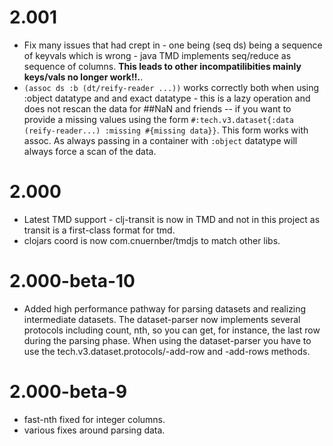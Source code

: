 # 2.001
 * Fix many issues that had crept in - one being (seq ds) being a sequence of keyvals which is wrong - java TMD implements seq/reduce as sequence of columns.  **This leads to other incompatilibities mainly keys/vals no longer work!!.**.
 * `(assoc ds :b (dt/reify-reader ...))` works correctly both when using :object datatype and and exact datatype - this is a lazy operation and does not rescan the data for ##NaN and friends -- if you want to provide a missing values 
   using the form `#:tech.v3.dataset{:data (reify-reader...) :missing #{missing data}}`.  This form works with assoc.  As always passing in a container with `:object` datatype will always force a scan of the data.
   
# 2.000
 * Latest TMD support - clj-transit is now in TMD and not in this project as transit is a first-class format for tmd.
 * clojars coord is now com.cnuernber/tmdjs to match other libs.
 
# 2.000-beta-10
 * Added high performance pathway for parsing datasets and realizing intermediate datasets.
   The dataset-parser now implements several protocols including count, nth, so you can get,
   for instance, the last row during the parsing phase.  When using the dataset-parser you
   have to use the tech.v3.dataset.protocols/-add-row and -add-rows methods.
# 2.000-beta-9
* fast-nth fixed for integer columns.
* various fixes around parsing data.
